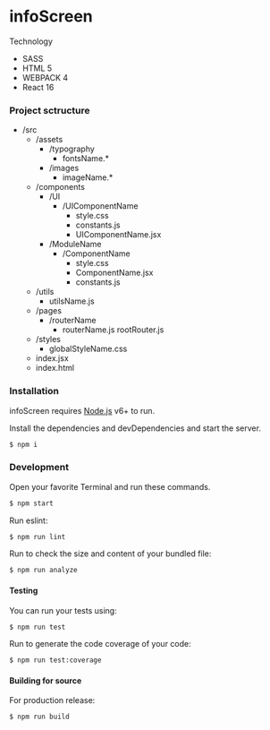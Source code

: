 # infoScreen

Technology

  - SASS
  - HTML 5
  - WEBPACK 4
  - React 16

### Project sctructure

- /src
    - /assets
        - /typography
            - fontsName.*
        - /images
            - imageName.*
  - /components
    - /UI
        - /UIComponentName
            - style.css
            - constants.js
            - UIComponentName.jsx
    - /ModuleName
        - /ComponentName
            - style.css
            - ComponentName.jsx
            - constants.js
  - /utils
    - utilsName.js
  - /pages
    - /routerName
        - routerName.js
    rootRouter.js
  - /styles
    - globalStyleName.css
  - index.jsx
  - index.html

### Installation

infoScreen requires [Node.js](https://nodejs.org/) v6+ to run.

Install the dependencies and devDependencies and start the server.

```sh
$ npm i
```

### Development

Open your favorite Terminal and run these commands.

```sh
$ npm start
```

Run eslint:
```sh
$ npm run lint
```
Run to check the size and content of your bundled file:

```sh
$ npm run analyze
```

#### Testing
You can run your tests using:

```sh
$ npm run test
```
Run to generate the code coverage of your code:

```sh
$ npm run test:coverage
```
#### Building for source
For production release:
```sh
$ npm run build
```
